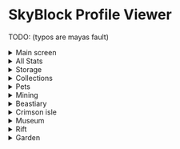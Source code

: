 # SkyBlock Profile Viewer

TODO: (typos are mayas fault)

<details>
<summary>Main screen</summary>

- [ ] Networth + Weight
- [ ] Skills (done-ish?)

</details>

<details>
<summary>All Stats</summary>

- [ ] Guild
- [ ] Fairy Souls
- [ ] essences
- [ ] Auctions
- [ ] Ores Mined, sea creature killed, items fished etc.

<details>
<summary>Chocolate Factory (seperate tab in stats)</summary>

</details>

- [ ] Rabbit Family
- [ ] modifiers
- [ ] Stats
- [ ] found rabbits stats

</details>

<details>
<summary>Storage</summary>

- [ ] Inventory
- [ ] Hotbar
- [ ] Armor and Equippment
- [ ] Ender Chest
- [ ] Backpacks
- [ ] Item Vault
- [ ] Accessory bag
- [ ] wardrobe
- [ ] Fishing Bag
- [ ] Potion bag

</details>

<details>
<summary>Collections</summary>

- [ ] Minions

</details>

<details>
<summary>Pets</summary>

- [ ] all pets
- [ ] each pet with stats

</details>

<details>
<summary>Mining</summary>

- [ ] HOTM
- [ ] Powders
- [ ] Nucelus Run stuff
- [ ] Forge
- [ ] Fishing
- [ ] Trophy Fishing
- [ ] Trophy fish milestones

</details>

<details>
<summary>Beastiary</summary>

- [ ] different islands with mobs and progress bars

</details>

<details>
<summary>Crimson isle</summary>

- [ ] Kundra stats
- [ ] Dojo Stats
- [ ] Faction stats
- [ ] matriarch shit

</details>

<details>
<summary>Museum</summary>

- [ ] Value
- [ ] dontations and raririties and such
- [ ] Preview of the museum items

</details>

<details>
<summary>Rift</summary>

- [ ] Montezuna
- [ ] Armor
- [ ] Equippment
- [ ] Inventory
- [ ] Ender Chest
- [ ] Timecharms
- [ ] Vampire
- [ ] Burger
- [ ] Enigma Souls

</details>

<details>
<summary>Garden</summary>

- [ ] Crop milestones
- [ ] crop upgrades
- [ ] Garden level
- [ ] Copper
- [ ] weight
- [ ] plots
- [ ] visitor stats
- [ ] Composters

</details>
